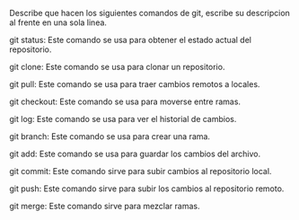 Describe que hacen los siguientes comandos de git, escribe su descripcion al frente en una sola linea.

git status: Este comando se usa para obtener el estado actual del repositorio.

git clone: Este comando se usa para clonar un repositorio. 

git pull: Este comando se usa para traer cambios remotos a locales. 

git checkout: Este comando se usa para moverse entre ramas.

git log: Este comando se usa para ver el historial de cambios. 

git branch: Este comando se usa para crear una rama.

git add: Este comando se usa para guardar los cambios del archivo.

git commit: Este comando sirve para subir cambios al repositorio local.

git push: Este comando sirve para subir los cambios al repositorio remoto.

git merge: Este comando sirve para mezclar ramas.

